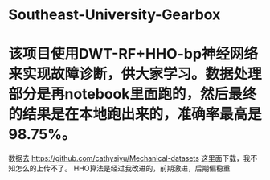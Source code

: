 # Southeast-University-Gearbox
# 该项目使用DWT-RF+HHO-bp神经网络来实现故障诊断，供大家学习。数据处理部分是再notebook里面跑的，然后最终的结果是在本地跑出来的，准确率最高是98.75%。
数据去 https://github.com/cathysiyu/Mechanical-datasets 这里面下载，我不知怎么的上传不了。
HHO算法是经过我改进的，前期激进，后期偏稳重
